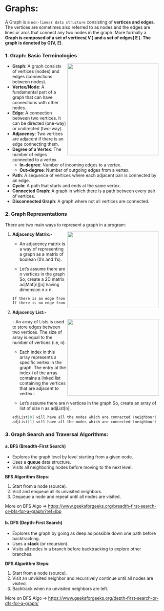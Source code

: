 # Graphs:

A Graph is a `non-linear data structure` consisting of **vertices and edges**. The vertices are sometimes also referred to as nodes and the edges are lines or arcs that connect any two nodes in the graph. More formally a **Graph is composed of a set of vertices( V ) and a set of edges( E ). The graph is denoted by G(V, E)**.

### 1. **Graph: Basic Terminologies**
<img src = "https://media.geeksforgeeks.org/wp-content/cdn-uploads/undirectedgraph.png" width="300" align = "right">

   - **Graph**: A graph consists of vertices (nodes) and edges (connections between nodes).
   - **Vertex/Node**: A fundamental part of a graph that can have connections with other nodes.
   - **Edge**: A connection between two vertices. It can be directed (one-way) or undirected (two-way).
   - **Adjacency**: Two vertices are adjacent if there is an edge connecting them.
   - **Degree of a Vertex**: The number of edges connected to a vertex.
     - **In-degree**: Number of incoming edges to a vertex.
     - **Out-degree**: Number of outgoing edges from a vertex.
   - **Path**: A sequence of vertices where each adjacent pair is connected by an edge.
   - **Cycle**: A path that starts and ends at the same vertex.
   - **Connected Graph**: A graph in which there is a path between every pair of vertices.
   - **Disconnected Graph**: A graph where not all vertices are connected.

### 2. **Graph Representations**
   There are two main ways to represent a graph in a program:

1. **Adjacency Matrix:-** 
    <img src = "https://media.geeksforgeeks.org/wp-content/uploads/20230727130331/Undirected_to_Adjacency_matrix.png" width="300" height="250" align = "right">

    - An adjacency matrix is a way of representing a graph as a matrix of boolean (0’s and 1’s).

    - Let’s assume there are n vertices in the graph So, create a 2D matrix adjMat[n][n] having dimension n x n.

    ```c
    If there is an edge from vertex i to j, mark adjMat[i][j] as 1.
    If there is no edge from vertex i to j, mark adjMat[i][j] as 0
    ```
    
2. **Adjacency List:-**

    <img src = "https://media.geeksforgeeks.org/wp-content/uploads/20230727154843/Graph-Representation-of-Undirected-graph-to-Adjacency-List.png" width="300" height="250" align = "right">
    - An array of Lists is used to store edges between two vertices. The size of array is equal to the number of vertices (i.e, n). 

    - Each index in this array represents a specific vertex in the graph. The entry at the index i of the array contains a linked list containing the vertices that are adjacent to vertex i.

    - Let’s assume there are n vertices in the graph So, create an array of list of size n as adjList[n].

    ```c
    adjList[0] will have all the nodes which are connected (neighbour) to vertex 0.
    adjList[1] will have all the nodes which are connected (neighbour) to vertex 1 and so on.
    ```
    



### 3. **Graph Search and Traversal Algorithms:**

#### a. **BFS (Breadth-First Search)**
   - Explores the graph level by level starting from a given node.
   - Uses a **queue** data structure.
   - Visits all neighboring nodes before moving to the next level.

   **BFS Algorithm Steps**:
   1. Start from a node (source).
   2. Visit and enqueue all its unvisited neighbors.
   3. Dequeue a node and repeat until all nodes are visited.
   
   More on BFS Algo => https://www.geeksforgeeks.org/breadth-first-search-or-bfs-for-a-graph/?ref=lbp

  
   

#### b. **DFS (Depth-First Search)**
   - Explores the graph by going as deep as possible down one path before backtracking.
   - Uses a **stack** (or recursion).
   - Visits all nodes in a branch before backtracking to explore other branches.

   **DFS Algorithm Steps**:
   1. Start from a node (source).
   2. Visit an unvisited neighbor and recursively continue until all nodes are visited.
   3. Backtrack when no unvisited neighbors are left.
   
   More on DFS Algo => https://www.geeksforgeeks.org/depth-first-search-or-dfs-for-a-graph/

